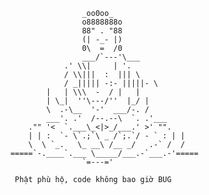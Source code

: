                         _oo0oo_
                        o8888888o
                        88" . "88
                        (| -_- |)
                        0\  =  /0
                        ___/`---'\___
                    .' \\|     | '.
                    / \\|||  :  ||| \
                    / _||||| -:- |||||- \
                |   | \\\  -  / |   |
                | \_|  ''\---/''  |_/ |
                \  .-\__  '-'  ___/-. /
                ___'. .'  /--.--\  `. .'___
            ."" '<  `.___\_<|>_/___.' >' "".
            | | :  `- \`.;`\ _ /`;.`/ - ` : | |
            \  \ `_.   \_ __\ /__ _/   .-` /  /
        =====`-.____`.___ \_____/___.-`___.-'=====
                        `=---='

 ~~~~~~~~~~~~~~~~~~~~~~~~~~~~~~~~~~~~~~~~~~~~~~~~~~
      Phật phù hộ, code không bao giờ BUG
 ~~~~~~~~~~~~~~~~~~~~~~~~~~~~~~~~~~~~~~~~~~~~~~~~~~
